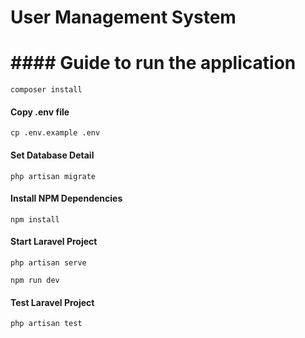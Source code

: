# User Management System
# #### Guide to run the application

```
composer install
```

#### Copy .env file

```
cp .env.example .env
```

#### Set Database Detail

```
php artisan migrate
```

#### Install NPM Dependencies

```
npm install
```

#### Start Laravel Project

```
php artisan serve
```

```
npm run dev
```
#### Test Laravel Project

```
php artisan test
```
